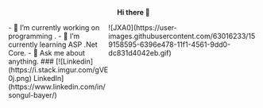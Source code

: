 <p align="center">
<strong> Hi there 👋 </strong>
</p>

<div style="float:left;width:40%;">
- 🔭 I’m currently working on programming   .                                                                                               
- 🌱 I’m currently learning ASP .Net Core.                                                                  
- 💬 Ask me about anything.    
### [![Linkedin](https://i.stack.imgur.com/gVE0j.png) LinkedIn](https://www.linkedin.com/in/songul-bayer/)
</div>
<div style="float:right;width:60%;">
![JXA0](https://user-images.githubusercontent.com/63016233/159158595-6396e478-11f1-4561-9dd0-dc831d4042eb.gif)    
</div>
<div style="clear:both;"></div>
 

&nbsp;
                                                        



